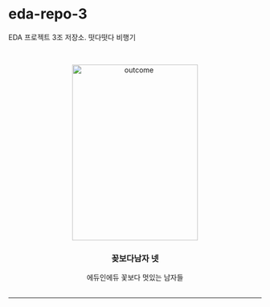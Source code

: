 # eda-repo-3
EDA 프로젝트 3조 저장소. 떳다떳다 비행기
<!-- PROJECT LOGO -->
<br />
<p align="center">
  <a href="https://github.com/addinedu-ros-8th/eda-repo-3">
    <img src="https://github.com/addinedu-ros-8th/eda-repo-3/edit/main/flowermen.jpg" alt="outcome" width="250" height="350">
  </a>

  <h3 align="center">꽂보다남자 넷</h3>

  <p align="center">
    에듀인에듀 꽃보다 멋있는 남자들  
    <br />
    <br />
  </p>
</p>

<hr>
